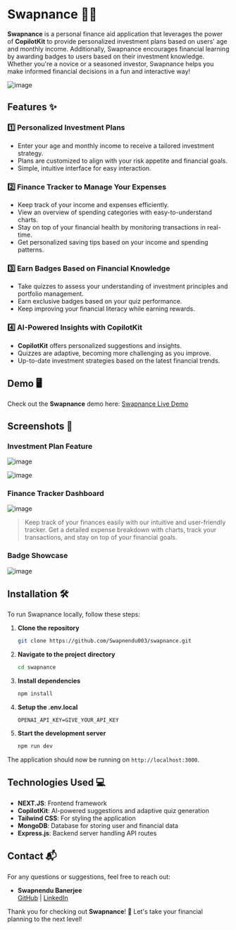 # Swapnance 🏦💸

**Swapnance** is a personal finance aid application that leverages the power of **CopilotKit** to provide personalized investment plans based on users' age and monthly income. Additionally, Swapnance encourages financial learning by awarding badges to users based on their investment knowledge. Whether you're a novice or a seasoned investor, Swapnance helps you make informed financial decisions in a fun and interactive way!

![image](https://github.com/user-attachments/assets/10092a84-3b50-4200-a621-6b84e4a7d575)

## Features ✨

### 1️⃣ Personalized Investment Plans
- Enter your age and monthly income to receive a tailored investment strategy.
- Plans are customized to align with your risk appetite and financial goals.
- Simple, intuitive interface for easy interaction.

### 2️⃣ Finance Tracker to Manage Your Expenses
- Keep track of your income and expenses efficiently.
- View an overview of spending categories with easy-to-understand charts.
- Stay on top of your financial health by monitoring transactions in real-time.
- Get personalized saving tips based on your income and spending patterns.

### 3️⃣ Earn Badges Based on Financial Knowledge
- Take quizzes to assess your understanding of investment principles and portfolio management.
- Earn exclusive badges based on your quiz performance.
- Keep improving your financial literacy while earning rewards.

### 4️⃣ AI-Powered Insights with CopilotKit
- **CopilotKit** offers personalized suggestions and insights.
- Quizzes are adaptive, becoming more challenging as you improve.
- Up-to-date investment strategies based on the latest financial trends.

## Demo 🖥️

Check out the **Swapnance** demo here: [Swapnance Live Demo](https://youtu.be/422HZrr-QYA)

## Screenshots 📸

### Investment Plan Feature
![image](https://github.com/user-attachments/assets/94b561bb-3abf-49c9-a802-cbb1f41e03ab)

![image](https://github.com/user-attachments/assets/864e4373-3281-48a3-8c36-de6071784470)

### Finance Tracker Dashboard
![image](https://github.com/user-attachments/assets/3dad18af-ebdf-4da5-af0a-23dc65463119)

> Keep track of your finances easily with our intuitive and user-friendly tracker. Get a detailed expense breakdown with charts, track your transactions, and stay on top of your financial goals.

### Badge Showcase
![image](https://github.com/user-attachments/assets/50d017a9-d927-470f-b333-8344741da9a8)

## Installation 🛠️

To run Swapnance locally, follow these steps:

1. **Clone the repository**
   ```bash
   git clone https://github.com/Swapnendu003/swapnance.git
   ```
   
2. **Navigate to the project directory**
   ```bash
   cd swapnance
   ```

3. **Install dependencies**
   ```bash
   npm install
   ```
4. **Setup the .env.local**
   ```
   OPENAI_API_KEY=GIVE_YOUR_API_KEY
   ```

5. **Start the development server**
   ```bash
   npm run dev
   ```

The application should now be running on `http://localhost:3000`.

## Technologies Used 💻

- **NEXT.JS**: Frontend framework
- **CopilotKit**: AI-powered suggestions and adaptive quiz generation
- **Tailwind CSS**: For styling the application
- **MongoDB**: Database for storing user and financial data
- **Express.js**: Backend server handling API routes

## Contact 📬

For any questions or suggestions, feel free to reach out:

- **Swapnendu Banerjee**  
  [GitHub](https://github.com/Swapnendu003) | [LinkedIn](https://www.linkedin.com/in/swapnendu-banerjee-36ba06219/)

Thank you for checking out **Swapnance**! 🚀 Let's take your financial planning to the next level!
